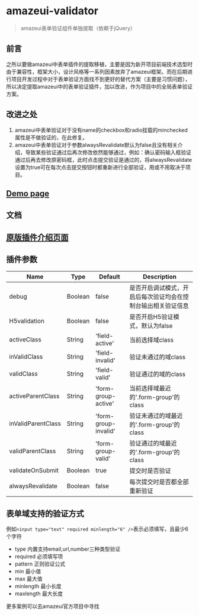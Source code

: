# amazeui-validator

> amazeui表单验证组件单独提取（依赖于jQuery）

## 前言

之所以要做amazeui中表单插件的提取移植，主要是因为新开项目前端技术选型时由于兼容性，框架大小，设计风格等一系列因素放弃了amazeui框架。而在后期进行项目开发过程中对于表单验证方面找不到更好的替代方案（主要是习惯问题），所以决定提取amazeui中的表单验证插件，加以改进，作为项目中的全局表单验证方案。

## 改进之处

1. amazeui中表单验证对于没有name的checkbox和radio挂载的minchecked属性是不做验证的，在此修复。
2. amazeui中表单验证对于参数alwaysRevalidate默认为false且没有相关介绍，导致某些验证通过后再次修改依然能够通过，例如：确认密码输入框验证通过后再去修改原密码框，此时点击提交验证是通过的，将alwaysRevalidate设置为true可在每次点击提交按钮时都重新进行全部验证，用或不用取决于项目。

## [Demo page](https://jinming6568.github.io/amazeui-validator/)

## 文档

## [原版插件介绍页面](http://amazeui.org/javascript/validator)

## 插件参数

| Name         | Type          | Default         | Description |
| ------------ | ------------- | --------------- | ----------- |
| debug        | Boolean       |  false          | 是否开启调试模式，开启后每次验证均会在控制台输出相关验证信息 |
| H5validation | Boolean       |  false          | 是否开启H5验证模式，默认为false  |
| activeClass  | String        | 'field-active'  | 当前选择域class |
| inValidClass | String        | 'field-invalid' | 验证未通过的域class |
| validClass   | String        | 'field-valid'   | 验证通过的域的class |
| activeParentClass   | String        | 'form-group-active'   | 当前选择域最近的'.form-group'的class |
| inValidParentClass   | String        | 'form-group-invalid'   | 验证未通过的域最近的'.form-group'的class |
| validParentClass   | String        | 'form-group-valid'   | 验证通过的域最近的'.form-group'的class |
| validateOnSubmit   | Boolean        | true   | 提交时是否验证 |
| alwaysRevalidate   | Boolean        | false   | 每次提交时是否都全部重新验证 |

## 表单域支持的验证方式

例如`<input type="text" required minlength="6" />`表示必须填写，且最少6个字符

* type 内置支持email,url,number三种类型验证
* required 必须填写项
* pattern 正则验证公式
* min 最小值
* max 最大值
* minlength 最小长度
* maxlength 最大长度

更多案例可以去amazeui官方项目中寻找

